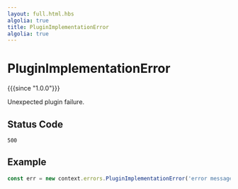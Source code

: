 ```yaml
---
layout: full.html.hbs
algolia: true
title: PluginImplementationError
algolia: true
---
```


# PluginImplementationError

{{{since "1.0.0"}}}

Unexpected plugin failure.

## Status Code

`500`

## Example

```js
const err = new context.errors.PluginImplementationError('error message');
```
